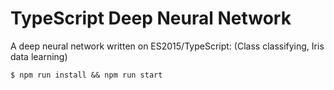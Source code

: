 # TypeScript Deep Neural Network
A deep neural network written on ES2015/TypeScript: (Class classifying, Iris data learning)

```
$ npm run install && npm run start
```

